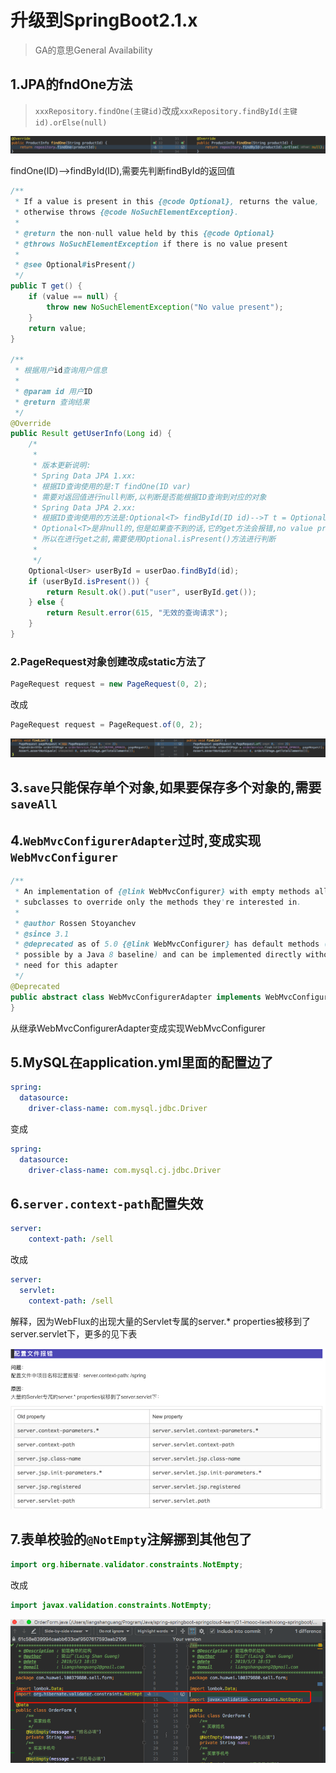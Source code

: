 # 升级到SpringBoot2.1.x

> GA的意思General Availability

## 1.JPA的fndOne方法

> `xxxRepository.findOne(主键id)`改成`xxxRepository.findById(主键id).orElse(null)`

![findOne方法升级](升级SprigBoot2.1.x/JPA的findOne方法.png)

findOne(ID)-->findById(ID),需要先判断findById的返回值

```java
/**
 * If a value is present in this {@code Optional}, returns the value,
 * otherwise throws {@code NoSuchElementException}.
 *
 * @return the non-null value held by this {@code Optional}
 * @throws NoSuchElementException if there is no value present
 *
 * @see Optional#isPresent()
 */
public T get() {
    if (value == null) {
        throw new NoSuchElementException("No value present");
    }
    return value;
}

/**
 * 根据用户id查询用户信息
 *
 * @param id 用户ID
 * @return 查询结果
 */
@Override
public Result getUserInfo(Long id) {
    /*
     *
     * 版本更新说明:
     * Spring Data JPA 1.xx:
     * 根据ID查询使用的是:T findOne(ID var)
     * 需要对返回值进行null判断,以判断是否能根据ID查询到对应的对象
     * Spring Data JPA 2.xx:
     * 根据ID查询使用的方法是:Optional<T> findById(ID id)-->T t = Optional<T>.get();
     * Optional<T>是非null的,但是如果查不到的话,它的get方法会报错,no value present;
     * 所以在进行get之前,需要使用Optional.isPresent()方法进行判断
     *
     */
    Optional<User> userById = userDao.findById(id);
    if (userById.isPresent()) {
        return Result.ok().put("user", userById.get());
    } else {
        return Result.error(615, "无效的查询请求");
    }
}
```

### 2.PageRequest对象创建改成static方法了

```java
PageRequest request = new PageRequest(0, 2);
```

改成

```java
PageRequest request = PageRequest.of(0, 2);
```

![PageRequest初始化](升级SprigBoot2.1.x/PageRequest构造变成静态方法了.png)

## 3.`save`只能保存单个对象,如果要保存多个对象的,需要`saveAll`

## 4.`WebMvcConfigurerAdapter`过时,变成实现`WebMvcConfigurer`

```java
/**
 * An implementation of {@link WebMvcConfigurer} with empty methods allowing
 * subclasses to override only the methods they're interested in.
 *
 * @author Rossen Stoyanchev
 * @since 3.1
 * @deprecated as of 5.0 {@link WebMvcConfigurer} has default methods (made
 * possible by a Java 8 baseline) and can be implemented directly without the
 * need for this adapter
 */
@Deprecated
public abstract class WebMvcConfigurerAdapter implements WebMvcConfigurer {
}
```

从继承WebMvcConfigurerAdapter变成实现WebMvcConfigurer

## 5.MySQL在application.yml里面的配置边了

```yaml
spring:
  datasource:
    driver-class-name: com.mysql.jdbc.Driver
```

变成

```yaml
spring:
  datasource:
    driver-class-name: com.mysql.cj.jdbc.Driver
```

## 6.`server.context-path`配置失效

```yaml
server:
    context-path: /sell
```

改成

```yaml
server:
  servlet:
    context-path: /sell
```

解释，因为WebFlux的出现大量的Servlet专属的server.* properties被移到了server.servlet下，更多的见下表

![server.context-path配置失效](升级SprigBoot2.1.x/server.context-path失效.png)

## 7.表单校验的`@NotEmpty`注解挪到其他包了

```java
import org.hibernate.validator.constraints.NotEmpty;
```

改成

```java
import javax.validation.constraints.NotEmpty;
```

![表单校验的NotEmpty挪到其他包了](升级SprigBoot2.1.x/表单校验的NotEmpty挪到其他包了.png)